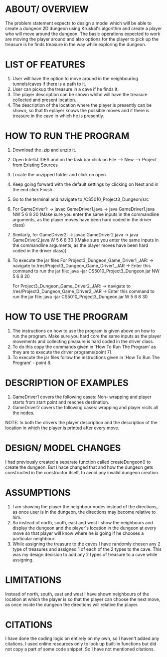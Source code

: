 # ABOUT/ OVERVIEW
The problem statement expects to design a model which will be able to create a dungeon 2D dungeon using Kruskal's algorithm and create a player who will move around the dungeon.
The basic operations expected to work are moving the player around and also options for the player to pick up the treasure is he finds treasure in the way while exploring the dungeon.

# LIST OF FEATURES
1. User will have the option to move around in the neighbouring tunnels/caves if there is a path to it.
2. User can pickup the treasure in a cave if he finds it.
3. The player description can be shown whihc will have the treasure collected and present location.
4. The description of the location where the player is presently can be shown, so that th eplayer knows the possible moves and if there is treasure in the cave in which he is presently.

# HOW TO RUN THE PROGRAM
1. Download the .zip and unzip it.
2. Open IntelliJ IDEA and on the task bar click on File --> New --> Project from Existing Sources
3. Locate the unzipped folder and click on open.
4. Keep going forward with the default settings by clicking on Next and in the end click Finish.
5. Go to the terminal and navigate to /CS5010_Project3_Dungeon/src
6. For GameDriver1: 
    -> javac GameDriver1.java
    -> java GameDriver1.java  NW 5 6 8 20 (Make sure you enter the same inputs in the commandline arguments, as the player moves have been hard coded in the driver class)
7. Similarly, for GameDriver2:
    -> javac GameDriver2.java
    -> java GameDriver2.java  W 5 6 8 30 ((Make sure you enter the same inputs in the commandline arguments, as the player moves have been hard coded in the driver class))
8. To execute the jar files
    For Project3_Dungeon_Game_Driver1_JAR:
    -> navigate to /res/Project3_Dungeon_Game_Driver1_JAR
    -> Enter this command to run the jar file: java -jar CS5010_Project3_Dungeon.jar NW 5 6 8 20

    For Project3_Dungeon_Game_Driver2_JAR:
    -> navigate to /res/Project3_Dungeon_Game_Driver2_JAR
    -> Enter this command to run the jar file: java -jar CS5010_Project3_Dungeon.jar W 5 6 8 30

# HOW TO USE THE PROGRAM
1. The instructions on how to use the program is given above on how to run the program. Make sure you hard core the same inputs as the player movements and collecting pleasure is hard coded in the driver class.
2. To do this copy the commands given in 'How To Run The Program' as they are to execute the driver programs(point 7).
3. To execute the jar files follow the instructions given in 'How To Run The Program' - point 8.

# DESCRIPTION OF EXAMPLES
1. GameDriver1 covers the following cases: Non- wrapping and player starts from start point and reaches destination.
2. GameDriver2 covers the following cases: wrapping and player visits all the nodes.

NOTE: In both the drivers the player description and the description of the location in which the player is printed after every move.

# DESIGN/ MODEL CHANGES
I had previously created a separate function called createDungeon() to create the dungeon. But I hace changed that and how the dungeon gets constructed in the constructor itself, to avoid any invalid dungeon creation. 

# ASSUMPTIONS
1. I am showing the player the neighbour nodes instead of the directions, as once user is in the dungeon, the directions may become relative to him.
2. So instead of north, south, east and west I show the neighbours and display the dungeon and the player's location in the dungeon at every move so that player will know where he is going if he chooses a particular neighbour.
3. While assigning the treasure to the caves I have randomly chosen any 2 type of treasures and assigned 1 of each of the 2 types to the cave. This was my design decision to add any 2 types of treasure to a cave while assigning.

# LIMITATIONS
Instead of north, south, east and west I have shown neighbours of the location at which the player is so that the player can choose the next move, as once inside the dungeon the directions will relative the player.

# CITATIONS
I have done the coding logic on entirely on my own, so I haven't added any citations. I used online resources only to look up built-in functions but did not copy a part of some code snippet. So I have not mentioned citations.